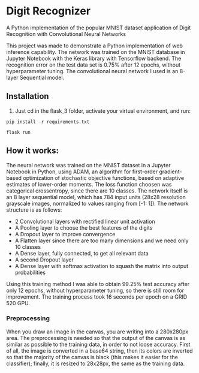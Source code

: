 # Digit Recognizer
A Python implementation of the popular MNIST dataset application of Digit Recognition with Convolutional Neural Networks

This project was made to demonstrate a Python implementation of web inference capability.
The network was trained on the MNIST database in Jupyter Notebook with the Keras library with Tensorflow backend. The recognition error on the test data set is 0.75% after 12 epochs, without hyperparameter tuning. The convolutional neural network I used is an 8-layer Sequential model.


## Installation

1. Just cd in the flask_3 folder, activate your virtual environment, and run:


`pip install -r requirements.txt`

`flask run`


## How it works:

The neural network was trained on the MNIST dataset in a Jupyter Notebook in Python, using ADAM, an algorithm for first-order gradient-based optimization of stochastic objective functions, based on adaptive estimates of lower-order moments.
The loss function choosen was categorical crossentropy, since there are 10 classes.
The network itself is an 8 layer sequential model, which has 784 input units (28x28 resolution grayscale images, normalized to values ranging from [-1: 1]). The network structure is as follows:
							
  * 2 Convolutional layers with rectified linear unit activation
  * A Pooling layer to choose the best features of the digits
  * A Dropout layer to improve convergence
  * A Flatten layer since there are too many dimensions and we need only 10 classes
  * A Dense layer, fully connected, to get all relevant data
  * A second Dropout layer
  * A Dense layer with softmax activation to squash the matrix into output probabilities

Using this training method I was able to obtain 99.25% test accuracy after only 12 epochs, without hyperparameter tuning, so there is still room for improvement.
The training process took 16 seconds per epoch on a GRID 520 GPU.

### Preprocessing

When you draw an image in the canvas, you are writing into a 280x280px area. The preprocessing is needed so that the output of the canvas is as similar as possible to the training data, in order to not loose accuracy.
First of all, the image is converted in a base64 string, then its colors are inverted so that the majority of the canvas is black (this makes it easier for the classifier); finally, it is resized to 28x28px, the same as the training data.
